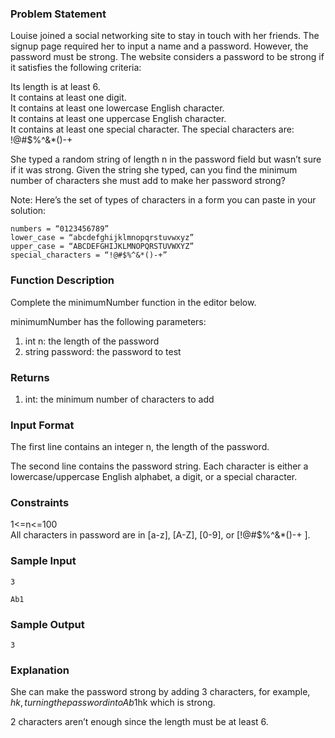 ### Problem Statement
Louise joined a social networking site to stay in touch with her friends. The signup page required her to input a name and a password. However, the password must be strong. The website considers a password to be strong if it satisfies the following criteria:

Its length is at least 6.  
It contains at least one digit.  
It contains at least one lowercase English character.  
It contains at least one uppercase English character.  
It contains at least one special character. The special characters are: !@#$%^&*()-+  

She typed a random string of length n in the password field but wasn’t sure if it was strong. Given the string she typed, can you find the minimum number of characters she must add to make her password strong?


Note: Here’s the set of types of characters in a form you can paste in your solution:
```
numbers = “0123456789”
lower_case = “abcdefghijklmnopqrstuvwxyz”
upper_case = “ABCDEFGHIJKLMNOPQRSTUVWXYZ”
special_characters = “!@#$%^&*()-+”
```

### Function Description

Complete the minimumNumber function in the editor below.

minimumNumber has the following parameters:

1. int n: the length of the password
2. string password: the password to test
### Returns

1. int: the minimum number of characters to add
### Input Format

The first line contains an integer n, the length of the password.

The second line contains the password string. Each character is either a lowercase/uppercase English alphabet, a digit, or a special character.

###  Constraints

1<=n<=100    
All characters in password are in [a-z], [A-Z], [0-9], or [!@#$%^&*()-+ ].

### Sample Input
```
3

Ab1
 ```

### Sample Output
```
3
```

### Explanation

She can make the password strong by adding 3 characters, for example, $hk, turning the password into Ab1$hk which is strong.

2 characters aren’t enough since the length must be at least 6.

